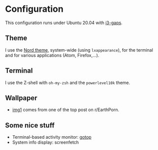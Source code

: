 # Configuration
This configuration runs under Ubuntu 20.04 with [i3-gaps](https://github.com/Airblader/i3).

## Theme
I use the [Nord theme](https://www.nordtheme.com), system-wide (using `lxappearance`), for the terminal and for various applications (Atom, Firefox,...).

## Terminal
I use the Z-shell with `oh-my-zsh` and the `powerlevel10k` theme.

## Wallpaper
- [img1](config/i3/background/img1.jpg) comes from one of the top post on r/EarthPorn.

## Some nice stuff
- Terminal-based activity monitor: [gotop](https://github.com/xxxserxxx/gotop)
- System info display: screenfetch
